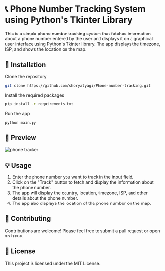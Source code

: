 
# 📞 Phone Number Tracking System using Python's Tkinter Library

This is a simple phone number tracking system that fetches information about a phone number entered by the user and displays it on a graphical user interface using Python's Tkinter library. The app displays the timezone, ISP, and shows the location on the map.

## 🚀 Installation
Clone the repository

```bash
git clone https://github.com/shoryatyagi/Phone-number-tracking.git
```

Install the required packages

``` bash
pip install -r requirements.txt
```
Run the app 

```bash
python main.py
```
## 👀 Preview
![phone tracker](https://user-images.githubusercontent.com/91323622/230909178-8217ba2c-cdc7-4f1b-8413-62081562e7ea.png)


## 💡 Usage

1. Enter the phone number you want to track in the input field.
2. Click on the "Track" button to fetch and display the information about the phone number.
3. The app will display the country, location, timezone, ISP, and other details about the phone number.
4. The app also displays the location of the phone number on the map.

## 🤝 Contributing

Contributions are welcome! Please feel free to submit a pull request or open an issue.


## 📝 License
This project is licensed under the MIT License.




